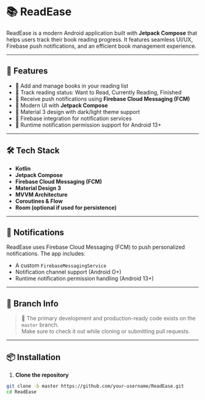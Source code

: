 # 📚 ReadEase

ReadEase is a modern Android application built with **Jetpack Compose** that helps users track their book reading progress. It features seamless UI/UX, Firebase push notifications, and an efficient book management experience.

---

## 🚀 Features

- 📖 Add and manage books in your reading list
- 📅 Track reading status: Want to Read, Currently Reading, Finished
- 🔔 Receive push notifications using **Firebase Cloud Messaging (FCM)**
- 🧭 Modern UI with **Jetpack Compose**
- 📱 Material 3 design with dark/light theme support
- 💾 Firebase integration for notification services
- 🔐 Runtime notification permission support for Android 13+

---

## 🛠️ Tech Stack

- **Kotlin**
- **Jetpack Compose**
- **Firebase Cloud Messaging (FCM)**
- **Material Design 3**
- **MVVM Architecture**
- **Coroutines & Flow**
- **Room (optional if used for persistence)**

---

## 🔔 Notifications

ReadEase uses Firebase Cloud Messaging (FCM) to push personalized notifications. The app includes:
- A custom `FirebaseMessagingService`
- Notification channel support (Android O+)
- Runtime notification permission handling (Android 13+)

---

## 📂 Branch Info

> 🔀 The primary development and production-ready code exists on the `master` branch.  
> Make sure to check it out while cloning or submitting pull requests.

---

## 📦 Installation

1. **Clone the repository**

```bash
git clone -b master https://github.com/your-username/ReadEase.git
cd ReadEase
